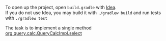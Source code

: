 To open up the project, open `build.gradle` with  [Idea](https://www.jetbrains.com/idea/download/).  
If you do not use Idea, you may build it with `./gradlew build` and run tests with `./gradlew test` 

The task is to implement a single method [org.query.calc.QueryCalcImpl.select](src/main/java/org/query/calc/QueryCalcImpl.java)
